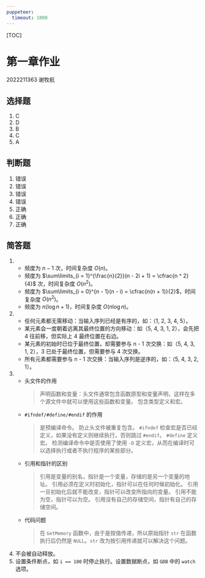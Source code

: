 ```yaml
---
puppeteer:
  timeout: 1000
---
```


[TOC]

# 第一章作业

2022211363 谢牧航

## 选择题

1. C
2. D
3. B
4. C
5. A

## 判断题

1. 错误
2. 错误
3. 错误
4. 错误
5. 正确
6. 正确
7. 正确

## 简答题

1.  + 频度为 $n - 1$ 次，时间复杂度 $O(n)$。
    + 频度为 $\sum\limits_{i = 1}^{\frac{n}{2}}(n - 2i + 1) = \cfrac{n ^ 2}{4}$ 次，时间复杂度 $O(n ^ 2)$。
    + 频度为 $\sum\limits_{i = 0}^{n - 1}(n - i) = \cfrac{n(n + 1)}{2}$，时间复杂度 $O(n^2)$。  
    + 频度为 $n(\log n + 1)$，时间复杂度 $O(n \log n)$。
2.  + 任何元素都无需移动：当输入序列已经是有序的，如：（1, 2, 3, 4, 5）。
    + 某元素会一度朝着远离其最终位置的方向移动：如（5, 4, 3, 1, 2），会先把 4 往前移，但实际上 4 最终位置在右边。
    + 某元素的初始时已位于最终位置，却需要参与 n - 1 次交换：如（5, 4, 3, 1, 2），3 已处于最终位置，但需要参与 4 次交换。
    + 所有元素都需要参与 n - 1 次交换：当输入序列是逆序的，如：（5, 4, 3, 2, 1）。
3.  + 头文件的作用
        > 声明函数和变量：头文件通常包含函数原型和变量声明，这样在多个源文件中就可以使用这些函数和变量。
        > 包含类型定义和宏。
    + `#ifndef/#define/#endif` 的作用
        > 是预编译命令。
        > 防止头文件被重复包含。
        > `#ifndef` 检查宏是否已经定义，如果没有定义则继续执行，否则跳过 `#endif`。
        > `#define` 定义宏。
        > 检测编译命令中是否使用了使用 `-D` 定义宏，从而在编译时可以选择执行或者不执行程序的某些部分。
    + 引用和指针的区别
        > 引用是变量的别名，指针是一个变量，存储的是另一个变量的地址。
        > 引用必须在定义时初始化，指针可以在任何时候初始化。
        > 引用一旦初始化后就不能改变，指针可以改变所指向的变量。
        > 引用不能为空，指针可以为空。
        > 引用没有自己的存储空间，指针有自己的存储空间。
    + 代码问题
        > 在 `GetMemory` 函数中，由于是按值传递，所以原始指针 `str` 在函数执行后仍然是 `NULL`。`str` 改为按引用传递就可以解决这个问题。
4. 不会被自动释放。 
5. 设置条件断点，如 `i == 100` 时停止执行。设置数据断点，如 `GDB` 中的 `watch` 选项。